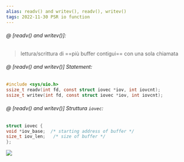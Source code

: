 ```yaml
---
alias: readv() and writev(), readv(), writev()
tags: 2022-11-30 PSR io function
---
```


###### @ [readv() and writev()]:
> lettura/scrittura di ==più buffer contigui== con una sola chiamata
<!--ID: 1670236970212-->


###### @ [readv() and writev()] Statement:

```c
#include <sys/uio.h>
ssize_t readv(int fd, const struct iovec *iov, int iovcnt);
ssize_t writev(int fd, const struct iovec *iov, int iovcnt);
```
<!--ID: 1670236970217-->


###### @ [readv() and writev()] Struttura `iovec`:

```c
struct iovec {
void *iov_base;  /* starting address of buffer */
size_t iov_len;   /* size of buffer */
};
```
![](Uni/PSR/img/iovec.jpeg)
<!--ID: 1670236970221-->

